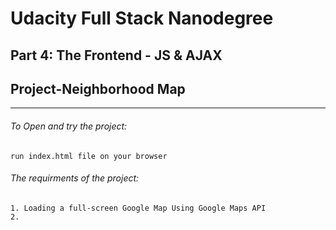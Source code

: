 # Udacity Full Stack Nanodegree
## Part 4: The Frontend - JS & AJAX
## Project-Neighborhood Map
*************************************

###### To Open and try the project:
    run index.html file on your browser

###### The requirments of the project:
    1. Loading a full-screen Google Map Using Google Maps API
    2. 